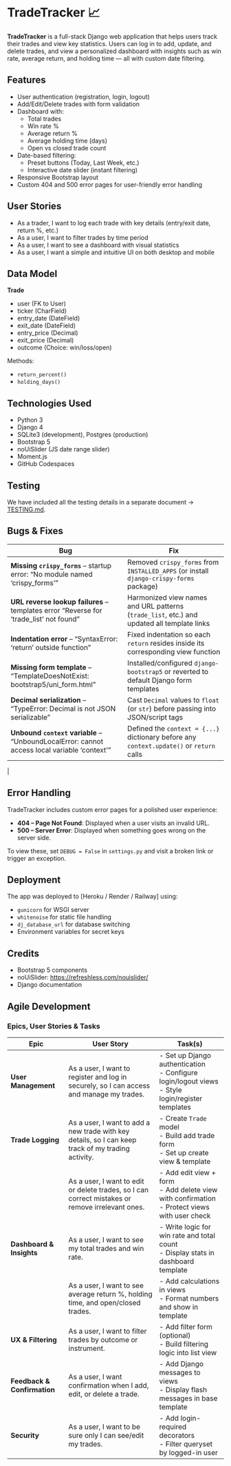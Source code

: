 # TradeTracker 📈

**TradeTracker** is a full-stack Django web application that helps users track their trades and view key statistics. Users can log in to add, update, and delete trades, and view a personalized dashboard with insights such as win rate, average return, and holding time — all with custom date filtering.

## Features

- User authentication (registration, login, logout)
- Add/Edit/Delete trades with form validation
- Dashboard with:
  - Total trades
  - Win rate %
  - Average return %
  - Average holding time (days)
  - Open vs closed trade count
- Date-based filtering:
  - Preset buttons (Today, Last Week, etc.)
  - Interactive date slider (instant filtering)
- Responsive Bootstrap layout
- Custom 404 and 500 error pages for user-friendly error handling


## User Stories

- As a trader, I want to log each trade with key details (entry/exit date, return %, etc.)
- As a user, I want to filter trades by time period
- As a user, I want to see a dashboard with visual statistics
- As a user, I want a simple and intuitive UI on both desktop and mobile

## Data Model

**Trade**
- user (FK to User)
- ticker (CharField)
- entry_date (DateField)
- exit_date (DateField)
- entry_price (Decimal)
- exit_price (Decimal)
- outcome (Choice: win/loss/open)

Methods:
- `return_percent()`
- `holding_days()`

## Technologies Used

- Python 3
- Django 4
- SQLite3 (development), Postgres (production)
- Bootstrap 5
- noUiSlider (JS date range slider)
- Moment.js
- GitHub Codespaces

## Testing

We have included all the testing details in a separate document → [TESTING.md](TESTING.md).

## Bugs & Fixes

| Bug                                                                                     | Fix                                                                                     |
|-----------------------------------------------------------------------------------------|-----------------------------------------------------------------------------------------|
| **Missing `crispy_forms`** – startup error: “No module named ‘crispy_forms’”            | Removed `crispy_forms` from `INSTALLED_APPS` (or install `django-crispy-forms` package) |
| **URL reverse lookup failures** – templates error “Reverse for ‘trade_list’ not found” | Harmonized view names and URL patterns (`trade_list`, etc.) and updated all template links |
| **Indentation error** – “SyntaxError: ‘return’ outside function”                        | Fixed indentation so each `return` resides inside its corresponding view function       |
| **Missing form template** – “TemplateDoesNotExist: bootstrap5/uni_form.html”            | Installed/configured `django-bootstrap5` or reverted to default Django form templates   |
| **Decimal serialization** – “TypeError: Decimal is not JSON serializable”               | Cast `Decimal` values to `float` (or `str`) before passing into JSON/script tags        |
| **Unbound `context` variable** – “UnboundLocalError: cannot access local variable ‘context’” | Defined the `context = {...}` dictionary before any `context.update()` or `return` calls  |
|


## Error Handling

TradeTracker includes custom error pages for a polished user experience:

- **404 – Page Not Found**: Displayed when a user visits an invalid URL.
- **500 – Server Error**: Displayed when something goes wrong on the server side.

To view these, set `DEBUG = False` in `settings.py` and visit a broken link or trigger an exception.



## Deployment

The app was deployed to [Heroku / Render / Railway] using:

- `gunicorn` for WSGI server
- `whitenoise` for static file handling
- `dj_database_url` for database switching
- Environment variables for secret keys

## Credits

- Bootstrap 5 components
- noUiSlider: https://refreshless.com/nouislider/
- Django documentation


## Agile Development

### Epics, User Stories & Tasks

| Epic | User Story | Task(s) |
|------|------------|---------|
| **User Management** | As a user, I want to register and log in securely, so I can access and manage my trades. | - Set up Django authentication<br>- Configure login/logout views<br>- Style login/register templates |
| **Trade Logging** | As a user, I want to add a new trade with key details, so I can keep track of my trading activity. | - Create `Trade` model<br>- Build add trade form<br>- Set up create view & template |
| | As a user, I want to edit or delete trades, so I can correct mistakes or remove irrelevant ones. | - Add edit view + form<br>- Add delete view with confirmation<br>- Protect views with user check |
| **Dashboard & Insights** | As a user, I want to see my total trades and win rate. | - Write logic for win rate and total count<br>- Display stats in dashboard template |
| | As a user, I want to see average return %, holding time, and open/closed trades. | - Add calculations in views<br>- Format numbers and show in template |
| **UX & Filtering** | As a user, I want to filter trades by outcome or instrument. | - Add filter form (optional)<br>- Build filtering logic into list view |
| **Feedback & Confirmation** | As a user, I want confirmation when I add, edit, or delete a trade. | - Add Django messages to views<br>- Display flash messages in base template |
| **Security** | As a user, I want to be sure only I can see/edit my trades. | - Add login-required decorators<br>- Filter queryset by logged-in user |

